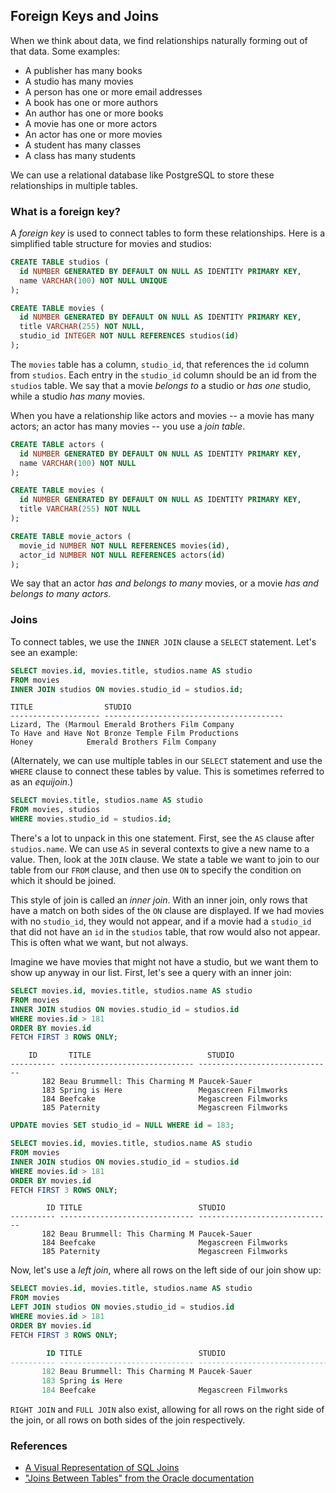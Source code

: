 ## Foreign Keys and Joins

When we think about data, we find relationships naturally forming out of that data. Some examples:

- A publisher has many books
- A studio has many movies
- A person has one or more email addresses
- A book has one or more authors
- An author has one or more books
- A movie has one or more actors
- An actor has one or more movies
- A student has many classes
- A class has many students

We can use a relational database like PostgreSQL to store these relationships in multiple tables.

### What is a foreign key?

A _foreign key_ is used to connect tables to form these relationships. Here is a simplified table structure for movies and studios:

```sql
CREATE TABLE studios (
  id NUMBER GENERATED BY DEFAULT ON NULL AS IDENTITY PRIMARY KEY,
  name VARCHAR(100) NOT NULL UNIQUE
);

CREATE TABLE movies (
  id NUMBER GENERATED BY DEFAULT ON NULL AS IDENTITY PRIMARY KEY,
  title VARCHAR(255) NOT NULL,
  studio_id INTEGER NOT NULL REFERENCES studios(id)
);
```

The `movies` table has a column, `studio_id`, that references the `id` column from `studios`. Each entry in the `studio_id` column should be an id from the `studios` table. We say that a movie _belongs to_ a studio or _has one_ studio, while a studio _has many_ movies.

When you have a relationship like actors and movies -- a movie has many actors; an actor has many movies -- you use a _join table_.

```sql
CREATE TABLE actors (
  id NUMBER GENERATED BY DEFAULT ON NULL AS IDENTITY PRIMARY KEY,
  name VARCHAR(100) NOT NULL
);

CREATE TABLE movies (
  id NUMBER GENERATED BY DEFAULT ON NULL AS IDENTITY PRIMARY KEY,
  title VARCHAR(255) NOT NULL
);

CREATE TABLE movie_actors (
  movie_id NUMBER NOT NULL REFERENCES movies(id),
  actor_id NUMBER NOT NULL REFERENCES actors(id)
);
```

We say that an actor _has and belongs to many_ movies, or a movie _has and belongs to many actors_.

### Joins

To connect tables, we use the `INNER JOIN` clause a `SELECT` statement. Let's see an example:

```sql
SELECT movies.id, movies.title, studios.name AS studio
FROM movies
INNER JOIN studios ON movies.studio_id = studios.id;
```

```
TITLE                STUDIO
-------------------- ----------------------------------------
Lizard, The (Marmoul Emerald Brothers Film Company
To Have and Have Not Bronze Temple Film Productions
Honey		     Emerald Brothers Film Company
```

(Alternately, we can use multiple tables in our `SELECT` statement and use the `WHERE` clause to connect these tables by value. This is sometimes referred to as an _equijoin_.)

```sql
SELECT movies.title, studios.name AS studio
FROM movies, studios
WHERE movies.studio_id = studios.id;
```

There's a lot to unpack in this one statement. First, see the `AS` clause after `studios.name`. We can use `AS` in several contexts to give a new name to a value. Then, look at the `JOIN` clause. We state a table we want to join to our table from our `FROM` clause, and then use `ON` to specify the condition on which it should be joined.

This style of join is called an _inner join_. With an inner join, only rows that have a match on both sides of the `ON` clause are displayed. If we had movies with no `studio_id`, they would not appear, and if a movie had a `studio_id` that did not have an `id` in the `studios` table, that row would also not appear. This is often what we want, but not always.

Imagine we have movies that might not have a studio, but we want them to show up anyway in our list. First, let's see a query with an inner join:

```sql
SELECT movies.id, movies.title, studios.name AS studio
FROM movies
INNER JOIN studios ON movies.studio_id = studios.id
WHERE movies.id > 181
ORDER BY movies.id
FETCH FIRST 3 ROWS ONLY;
```

```
	ID       TITLE                          STUDIO
---------- ------------------------------ ------------------------------
       182 Beau Brummell: This Charming M Paucek-Sauer
       183 Spring is Here                 Megascreen Filmworks       
       184 Beefcake                       Megascreen Filmworks
       185 Paternity                      Megascreen Filmworks
```

```sql
UPDATE movies SET studio_id = NULL WHERE id = 183;

SELECT movies.id, movies.title, studios.name AS studio
FROM movies
INNER JOIN studios ON movies.studio_id = studios.id
WHERE movies.id > 181
ORDER BY movies.id
FETCH FIRST 3 ROWS ONLY;
```

```
        ID TITLE                          STUDIO
---------- ------------------------------ ------------------------------
       182 Beau Brummell: This Charming M Paucek-Sauer
       184 Beefcake                       Megascreen Filmworks
       185 Paternity                      Megascreen Filmworks
```

Now, let's use a _left join_, where all rows on the left side of our join show up:

```sql
SELECT movies.id, movies.title, studios.name AS studio
FROM movies
LEFT JOIN studios ON movies.studio_id = studios.id
WHERE movies.id > 181
ORDER BY movies.id
FETCH FIRST 3 ROWS ONLY;

        ID TITLE                          STUDIO
---------- ------------------------------ ------------------------------
       182 Beau Brummell: This Charming M Paucek-Sauer
       183 Spring is Here
       184 Beefcake                       Megascreen Filmworks
```

`RIGHT JOIN` and `FULL JOIN` also exist, allowing for all rows on the right side of the join, or all rows on both sides of the join respectively.

### References

* [A Visual Representation of SQL Joins](https://www.codeproject.com/Articles/33052/Visual-Representation-of-SQL-Joins)
* ["Joins Between Tables" from the Oracle documentation](https://docs.oracle.com/en/database/oracle/oracle-database/19/sqlrf/Joins.html#GUID-39081984-8D38-4D64-A847-AA43F515D460)

